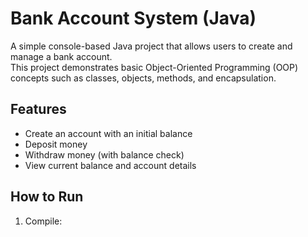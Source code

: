 # Bank Account System (Java)

A simple console-based Java project that allows users to create and manage a bank account.  
This project demonstrates basic Object-Oriented Programming (OOP) concepts such as classes, objects, methods, and encapsulation.

## Features
- Create an account with an initial balance
- Deposit money
- Withdraw money (with balance check)
- View current balance and account details

## How to Run
1. Compile:
